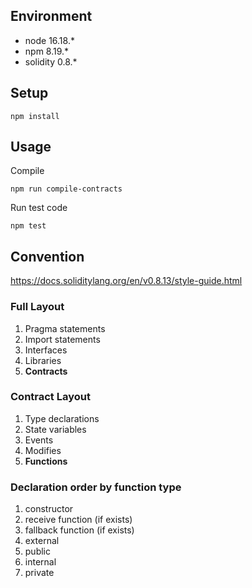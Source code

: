 ## Environment

- node 16.18.\*
- npm 8.19.\*
- solidity 0.8.\*

## Setup

`npm install`

## Usage

Compile

```shell
npm run compile-contracts
```

Run test code

```shell
npm test
```

## Convention

https://docs.soliditylang.org/en/v0.8.13/style-guide.html

### Full Layout

1. Pragma statements
2. Import statements
3. Interfaces
4. Libraries
5. **Contracts**

### Contract Layout

1. Type declarations
2. State variables
3. Events
4. Modifies
5. **Functions**

### Declaration order by function type

1. constructor
2. receive function (if exists)
3. fallback function (if exists)
4. external
5. public
6. internal
7. private